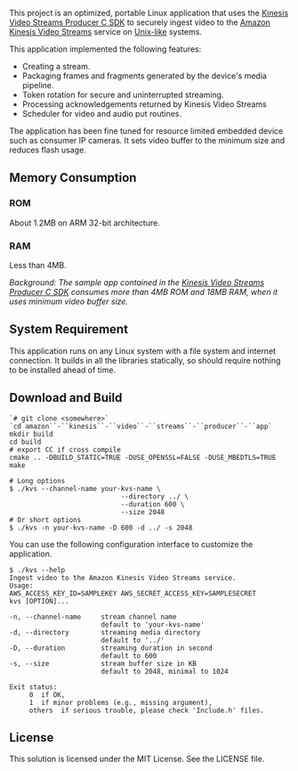 This project is an optimized, portable Linux application that uses the [Kinesis Video Streams Producer C SDK](https://github.com/awslabs/amazon-kinesis-video-streams-producer-c) to securely ingest video to the [Amazon Kinesis Video Streams](https://aws.amazon.com/kinesis/video-streams/) service on [Unix-like](https://en.wikipedia.org/wiki/Unix-like) systems.

This application implemented the following features:

* Creating a stream.
* Packaging frames and fragments generated by the device's media pipeline. 
* Token rotation for secure and uninterrupted streaming.
* Processing acknowledgements returned by Kinesis Video Streams
* Scheduler for video and audio put routines.


The application has been fine tuned for resource limited embedded device such as consumer IP cameras. It sets video buffer to the minimum size and reduces flash usage.

## Memory Consumption

### ROM

About 1.2MB on ARM 32-bit architecture.

### RAM

Less than 4MB.

*Background: The sample app contained in the  *[*Kinesis Video Streams Producer C SDK*](https://github.com/awslabs/amazon-kinesis-video-streams-producer-c)*  consumes more than 4MB ROM and 18MB RAM, when it uses minimum video buffer size.*

## System Requirement

This application runs on any Linux system with a file system and internet connection.  It builds in all the libraries statically, so should require nothing to be installed ahead of time.

## Download and Build

```
`# git clone <somewhere>`
`cd amazon``-``kinesis``-``video``-``streams``-``producer``-``app`
mkdir build
cd build
# export CC if cross compile
cmake .. -DBUILD_STATIC=TRUE -DUSE_OPENSSL=FALSE -DUSE_MBEDTLS=TRUE
make

# Long options
$ ./kvs --channel-name your-kvs-name \
                            --directory ../ \
                            --duration 600 \
                            --size 2048
# Or short options
$ ./kvs -n your-kvs-name -D 600 -d ../ -s 2048
```


You can use the following configuration interface to customize the application.


```
$ ./kvs --help
Ingest video to the Amazon Kinesis Video Streams service.
Usage: 
AWS_ACCESS_KEY_ID=SAMPLEKEY AWS_SECRET_ACCESS_KEY=SAMPLESECRET
kvs [OPTION]...

-n, --channel-name     stream channel name
                       default to 'your-kvs-name'
-d, --directory        streaming media directory
                       default to '../'
-D, --duration         streaming duration in second
                       default to 600
-s, --size             stream buffer size in KB
                       default to 2048, minimal to 1024

Exit status:
     0  if OK,
     1  if minor problems (e.g., missing argument),
     others  if serious trouble, please check 'Include.h' files.

```



## License

This solution is licensed under the MIT License. See the LICENSE file.

